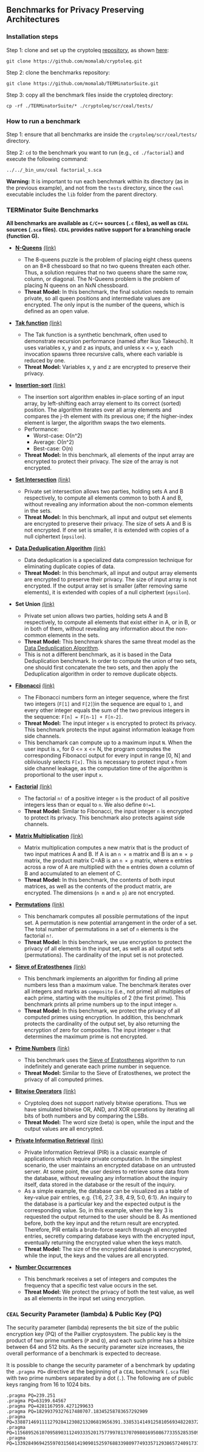 ## Benchmarks for Privacy Preserving Architectures

### Installation steps
Step 1: clone and set up the cryptoleq [repository](https://github.com/momalab/cryptoleq), as shown [here](https://github.com/momalab/cryptoleq/blob/master/doc/build_ceal.pdf):

```git clone https://github.com/momalab/cryptoleq.git```


Step 2: clone the benchmarks repository:

```git clone https://github.com/momalab/TERMinatorSuite.git```


Step 3: copy all the benchmark files inside the cryptoleq directory:

```cp -rf ./TERMinatorSuite/* ./cryptoleq/scr/ceal/tests/```



### How to run a benchmark
Step 1: ensure that all benchmarks are inside the ```cryptoleq/scr/ceal/tests/``` directory. 

Step 2: ```cd``` to the benchmark you want to run (e.g., ```cd ./factorial```) and execute the following command:

```../../_bin_unx/ceal factorial_s.sca```

**Warning:** It is important to run each benchmark within its directory (as in the previous example), and not from the ```tests``` directory, since the ```ceal``` executable includes the ```lib``` folder from the parent directory.


### TERMinator Suite Benchmarks

**All benchmarks are available as `C/C++` sources (`.c` files), as well as `CEAL` sources (`.sca` files). `CEAL` provides native support for a branching oracle (function G).** 

- __[N-Queens](https://github.com/momalab/privacy_benchmarks/tree/master/nqueens)__ [(link)](http://www.kotesovec.cz/rivin_1994.pdf)
    * The 8-queens puzzle is the problem of placing eight chess queens on an 8×8 chessboard so that no two queens threaten each other. Thus, a solution requires that no two queens share the same row, column, or diagonal. The N-Queens problem is the problem of placing N queens on an NxN chessboard.
    * __Threat Model:__ In this benchmark, the final solution needs to remain private, so all queen positions and intermediate values are encrypted. The only input is the number of the queens, which is defined as an open value.


- __[Tak function](https://github.com/momalab/privacy_benchmarks/tree/master/tak_function)__ [(link)](http://www.users.miamioh.edu/ishiut/papers/tarai_ipl.pdf)
    * The Tak function is a synthetic benchmark, often used to demonstrate recursion performance (named after Ikuo Takeuchi). It uses variables x, y and z as inputs, and unless x <= y, each invocation spawns three recursive calls, where each variable is reduced by one.
    * __Threat Model:__ Variables x, y and z are encrypted to preserve their privacy.


- __[Insertion-sort](https://github.com/momalab/privacy_benchmarks/tree/master/insertionSort)__ [(link)](http://citeseerx.ist.psu.edu/viewdoc/download?doi=10.1.1.45.8017&rep=rep1&type=pdf)
    * The insertion sort algorithm enables in-place sorting of an input array, by left-shifting each array element to its correct (sorted) position. The algorithm iterates over all array elements and compares the j-th element with its previous one; if the higher-index element is larger, the algorithm swaps the two elements. 
    * Performance:
        - Worst-case: О(n^2)
        - Average: О(n^2)
        - Best-case: O(n)
    * __Threat Model:__ In this benchmark, all elements of the input array are encrypted to protect their privacy. The size of the array is not encrypted.


- __[Set Intersection](https://github.com/momalab/privacy_benchmarks/tree/master/PSI)__ [(link)](https://www.cs.virginia.edu/~evans/pubs/ndss2012/psi.pdf)
    * Private set intersection allows two parties, holding sets A and B respectively, to compute all elements common to both A and B, without revealing any information about the non-common elements in the sets.
    * __Threat Model:__ In this benchmark, all input and output set elements are encrypted to preserve their privacy. The size of sets A and B is not encrypted. If one set is smaller, it is extended with copies of a null ciphertext (`epsilon`).


- __[Data Deduplication Algorithm](https://github.com/momalab/privacy_benchmarks/tree/master/deduplication)__ [(link)](https://en.wikipedia.org/wiki/Data_deduplication)
    * Data deduplication is a specialized data compression technique for eliminating duplicate copies of data.
    * __Threat Model:__ In this benchmark, all input and output array elements are encrypted to preserve their privacy. The size of input array is not encrypted. If the output array set is smaller (after removing same elements), it is extended with copies of a null ciphertext (`epsilon`).


- __Set Union__ [(link)](https://en.wikipedia.org/wiki/Union_(set_theory))
    * Private set union allows two parties, holding sets A and B respectively, to compute all elements that exist either in A, or in B, or in both of them, without revealing any information about the non-common elements in the sets.
    * __Threat Model:__ This benchmark shares the same threat model as the [Data Deduplication Algorithm](https://github.com/momalab/privacy_benchmarks/tree/master/Deduplication).
    * This is not a different benchmark, as it is based in the Data Deduplication benchmark. In order to compute the union of two sets, one should first concatenate the two sets, and then apply the Deduplication algorithm in order to remove duplicate objects.


- __[Fibonacci](https://github.com/momalab/privacy_benchmarks/tree/master/fibonacci)__ [(link)](http://mathworld.wolfram.com/FibonacciNumber.html)
    * The Fibonacci numbers form an integer sequence, where the first two integers (`F[1]` and `F[2]`)in the sequence are equal to `1`, and every other integer equals the sum of the two previous integers in the sequence: `F[n] = F[n-1] + F[n-2]`.
    * __Threat Model:__ The input integer `x` is encrypted to protect its privacy. This benchmark protects the input against information leakage from side channels.
    * This benchamark can compute up to a maximum input `N`. When the user input is `x`, for 0 <= x <= N, the program computes the corresponding Fibonacci output for every input in range [0, N] and obliviously selects `F[x]`. This is necessary to protect input `x` from side channel leakage, as the computation time of the algorithm is proportional to the user input `x`.


- __[Factorial](https://github.com/momalab/privacy_benchmarks/tree/master/factorial)__ [(link)](http://mathworld.wolfram.com/Factorial.html)
    * The factorial `n!` of a positive integer `n` is the product of all positive integers less than or equal to `n`. We also define `0!=1`.
    * __Threat Model:__ Similar to Fibonacci, the input integer `n` is encrypted to protect its privacy. This benchmark also protects against side channels.
    

- __[Matrix Multiplication](https://github.com/momalab/privacy_benchmarks/tree/master/matrixMultiplication)__ [(link)](http://mathworld.wolfram.com/MatrixMultiplication.html)
    * Matrix multiplication computes a new matrix that is the product of two input matrices A and B. If A is an ```n × m``` matrix and B is an ```m × p``` matrix, the product matrix C=AB is an ```n × p``` matrix, where `m` entries across a row of A are multiplied with the `m` entries down a column of B and accumulated to an element of C.
    * __Threat Model:__ In this benchmark, the contents of both input matrices, as well as the contents of the product matrix, are encrypted. The dimensions (```n m``` and ```m p```) are not encrypted.


- __[Permutations](https://github.com/momalab/privacy_benchmarks/tree/master/permutations)__ [(link)](http://mathworld.wolfram.com/Permutation.html)
    * This benchamark computes all possible permutations of the input set. A permutation is new potential arrangement in the order of a set. The total number of permutations in a set of `n` elements is the factorial `n!`.
    * __Threat Model:__ In this benchmark, we use encryption to protect the privacy of all elements in the input set, as well as all output sets (permutations). The cardinality of the input set is not protected.


- __[Sieve of Eratosthenes](https://github.com/momalab/privacy_benchmarks/tree/master/sieveOfEratosthenes)__ [(link)](http://mathworld.wolfram.com/SieveofEratosthenes.html)
    * This benchmark implements an algorithm for finding all prime numbers less than a maximum value. The benchmark iterates over all integers and marks as `composite` (i.e., not prime) all multiples of each prime, starting with the multiples of 2 (the first prime). This benchmark prints all prime numbers up to the input integer `n`.
    * __Threat Model:__ In this benchmark, we protect the privacy of all computed primes using encryption. In addition, this benchmark protects the cardinality of the output set, by also returning the encryption of zero for composites. The input integer `n` that determines the maximum prime is not encrypted.


- __[Prime Numbers](https://github.com/momalab/privacy_benchmarks/tree/master/prime_numbers)__ [(link)](http://mathworld.wolfram.com/PrimeNumber.html)
    * This benchmark uses the [Sieve of Eratosthenes](https://github.com/momalab/privacy_benchmarks/tree/master/sieveOfEratosthenes) algorithm to run indefinitely and generate each prime number in sequence.
    * __Threat Model:__  Similar to the Sieve of Eratosthenes, we protect the privacy of all computed primes. 


- __[Bitwise Operators](https://github.com/momalab/privacy_benchmarks/tree/master/bitwiseOperators)__ [(link)](https://en.wikipedia.org/wiki/Bitwise_operation)
    * Cryptoleq does not support natively bitwise operations. Thus we have simulated bitwise OR, AND, and XOR operations by iterating all bits of both numbers and by comparing the LSBs.
    * __Threat Model:__ The word size (beta) is open, while the input and the output values are all encrypted.


- __[Private Information Retrieval](https://github.com/momalab/privacy_benchmarks/tree/master/PIR)__ [(link)](https://en.wikipedia.org/wiki/Private_information_retrieval)
    * Private Information Retrieval (PIR) is a classic example of applications which require private computation. In the simplest scenario, the user maintains an encrypted database on an untrusted server. At some point, the user desires to retrieve some data from the database, without revealing any information about the inquiry itself, data stored in the database or the result of the inquiry.
    * As a simple example, the database can be visualized as a table of key-value pair entries, e.g. {1:6, 2:7, 3:8, 4:9, 5:0, 6:1}. An inquiry to the database is a particular key and the expected output is the corresponding value. So, in this example, when the key 3 is requested the output returned to the user should be 8. As mentioned before, both the key input and the return result are encrypted. Therefore, PIR entails a brute-force search through all encrypted entries, secretly comparing database keys with the encrypted input, eventually returning the encrypted value when the keys match.
    * __Threat Model:__ The size of the encrypted database is unencrypted, while the input, the keys and the values are all encrypted.


- __[Number Occurrences](https://github.com/momalab/privacy_benchmarks/tree/master/numOccurrences)__
    * This benchmark receives a set of integers and computes the frequency that a specific test value occurs in the set.
    * __Threat Model:__ We protect the privacy of both the test value, as well as all elements in the input set using encryption.


### `CEAL` Security Parameter (lambda) & Public Key (PQ)
The security parameter (lambda) represents the bit size of the public encryption key (PQ) of the Paillier cryptosystem. The public key is the product of two prime numbers (`P` and `Q`), and each such prime has a bitsize between  64 and 512 bits. As the security parameter size increases, the overall  performance of a benchmark is expected to decrease.

It is possible to change the security parameter of a benchmark by updating the ```.pragma PQ=``` directive at the beginning of a `CEAL` benchmark (```.sca``` file) with two prime numbers separated by a dot (`.`). The following are of public keys ranging from 16 to 1024 bits.

```
.pragma PQ=239.251
.pragma PQ=63199.64567
.pragma PQ=4281167959.4271299633
.pragma PQ=18299379327617480707.18345258783657292909
.pragma PQ=338871469111127928412308213206819656391.338531414912581056934822037249894061881
.pragma PQ=115689526107095890311249333520175779978137070980169508677335528535095435701957.115509443392406915656501893779637949187966713758992043305916442498716409678501
.pragma PQ=13392849694255970315601419090152597688339809774933571293865724091737666496951381207429127235940384883608845778583380210687006370486238723021460371010217257.13403952390292880134486926689236901739298695038033079040680862117777593853851234125818128702776151240584166261477766002390185782669746209391687589482784501
```
